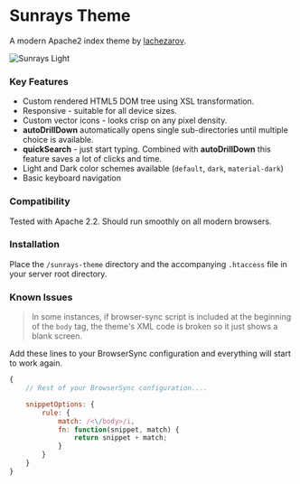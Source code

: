 # Sunrays Theme

A modern Apache2 index theme by [lachezarov](http://lachezarov.com).

![Sunrays Light](http://i63.tinypic.com/dctoxd.png)

### Key Features

 - Custom rendered HTML5 DOM tree using XSL transformation.
 - Responsive - suitable for all device sizes.
 - Custom vector icons - looks crisp on any pixel density.
 - **autoDrillDown** automatically opens single sub-directories until multiple choice is available.
 - **quickSearch** - just start typing. Combined with **autoDrillDown** this feature saves a lot of clicks and time.
 - Light and Dark color schemes available (`default`, `dark`, `material-dark`)
 - Basic keyboard navigation

### Compatibility

Tested with Apache 2.2. Should run smoothly on all modern browsers.

### Installation

Place the `/sunrays-theme` directory and the accompanying `.htaccess` file in your server root directory.

### Known Issues

> In some instances, if browser-sync script is included at the beginning of the `body` tag, the theme's XML code is broken so it just shows a blank screen.

Add these lines to your BrowserSync configuration and everything will start to work again.

```js
{
	// Rest of your BrowserSync configuration....

	snippetOptions: {
		rule: {
			match: /<\/body>/i,
			fn: function(snippet, match) {
				return snippet + match;
			}
		}
	}
}
```
